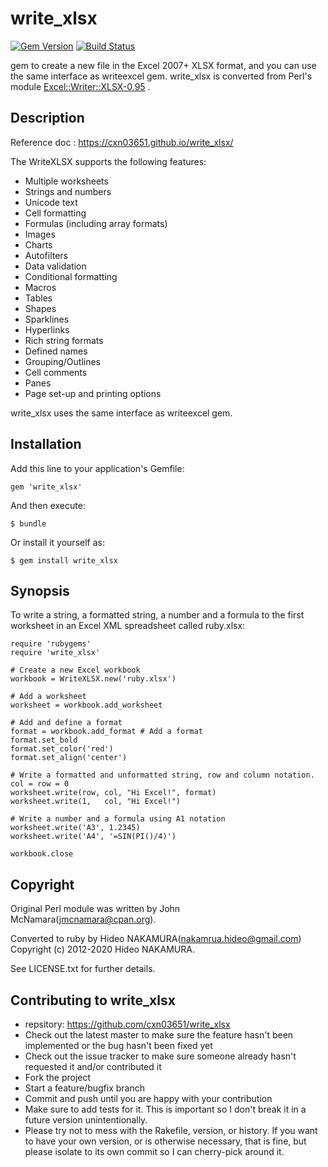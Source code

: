 # write_xlsx

[![Gem Version](https://badge.fury.io/rb/write_xlsx.png)](http://badge.fury.io/rb/write_xlsx)
[![Build Status](https://travis-ci.org/cxn03651/write_xlsx.svg?branch=master)](https://travis-ci.org/cxn03651/write_xlsx)

gem to create a new file in the Excel 2007+ XLSX format, and you can use the
same interface as writeexcel gem. write_xlsx is converted from Perl's module
[Excel::Writer::XLSX-0.95](https://github.com/jmcnamara/excel-writer-xlsx) .

## Description

Reference doc : https://cxn03651.github.io/write_xlsx/

The WriteXLSX supports the following features:
* Multiple worksheets
* Strings and numbers
* Unicode text
* Cell formatting
* Formulas (including array formats)
* Images
* Charts
* Autofilters
* Data validation
* Conditional formatting
* Macros
* Tables
* Shapes
* Sparklines
* Hyperlinks
* Rich string formats
* Defined names
* Grouping/Outlines
* Cell comments
* Panes
* Page set-up and printing options

write_xlsx uses the same interface as writeexcel gem.

## Installation

Add this line to your application's Gemfile:

    gem 'write_xlsx'

And then execute:

    $ bundle

Or install it yourself as:

    $ gem install write_xlsx

## Synopsis

To write a string, a formatted string, a number and a formula to
the first worksheet in an Excel XML spreadsheet called ruby.xlsx:

    require 'rubygems'
    require 'write_xlsx'

    # Create a new Excel workbook
    workbook = WriteXLSX.new('ruby.xlsx')

    # Add a worksheet
    worksheet = workbook.add_worksheet

    # Add and define a format
    format = workbook.add_format # Add a format
    format.set_bold
    format.set_color('red')
    format.set_align('center')

    # Write a formatted and unformatted string, row and column notation.
    col = row = 0
    worksheet.write(row, col, "Hi Excel!", format)
    worksheet.write(1,   col, "Hi Excel!")

    # Write a number and a formula using A1 notation
    worksheet.write('A3', 1.2345)
    worksheet.write('A4', '=SIN(PI()/4)')

    workbook.close

## Copyright
Original Perl module was written by John McNamara(jmcnamara@cpan.org).

Converted to ruby by Hideo NAKAMURA(nakamrua.hideo@gmail.com)
Copyright (c) 2012-2020 Hideo NAKAMURA.

See LICENSE.txt for further details.

## Contributing to write_xlsx

* repsitory: https://github.com/cxn03651/write_xlsx
* Check out the latest master to make sure the feature hasn't been implemented or the bug hasn't been fixed yet
* Check out the issue tracker to make sure someone already hasn't requested it and/or contributed it
* Fork the project
* Start a feature/bugfix branch
* Commit and push until you are happy with your contribution
* Make sure to add tests for it. This is important so I don't break it in a future version unintentionally.
* Please try not to mess with the Rakefile, version, or history. If you want to have your own version, or is otherwise necessary, that is fine, but please isolate to its own commit so I can cherry-pick around it.
